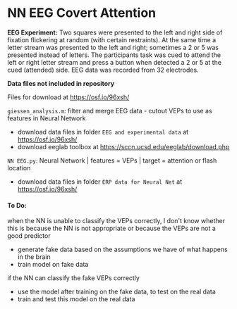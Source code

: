 # NN EEG Covert Attention
**EEG Experiment:** Two squares were presented to the left and right side of fixation flickering at random (with certain restraints). At the same time a letter stream was presented to the left and right; sometimes a 2 or 5 was presented instead of letters. The participants task was cued to attend the left or right letter stream and press a button when detected a 2 or 5 at the cued (attended) side. EEG data was recorded from 32 electrodes.

**Data files not included in repository**

Files for download at https://osf.io/96xsh/

`giessen_analysis.m`: filter and merge EEG data - cutout VEPs to use as features in Neural Network
- download data files in folder `EEG and experimental data` at https://osf.io/96xsh/
- download eeglab toolbox at https://sccn.ucsd.edu/eeglab/download.php

`NN EEG.py`: Neural Network | features = VEPs | target = attention or flash location
- download data files in folder `ERP data for Neural Net` at https://osf.io/96xsh/

#### To Do:
when the NN is unable to classify the VEPs correctly, I don't know whether this is because the NN is not appropriate or because the VEPs are not a good predictor
- generate fake data based on the assumptions we have of what happens in the brain
- train model on fake data

if the NN can classify the fake VEPs correctly
- use the model after training on the fake data, to test on the real data
- train and test this model on the real data
